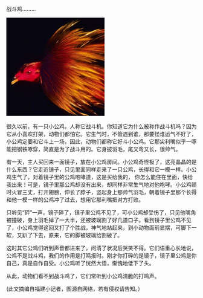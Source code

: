 战斗鸡.........


![战斗鸡](https://github.com/ywangnccu/ywang/blob/main/images/FIGHTING_Rooster.jpg)

很久以前，有一只小公鸡，人称它战斗机。你知道它为什么被称作战斗机吗？因为它从小喜欢打架，动物们都怕它。它生气时，不管遇到谁，那要怪谁运气不好了，小公鸡定要和它斗上一场，因此，动物们都称它好斗小公鸡。它那尖利嘴似乎一啄能把钢铁啄穿，简直是为了战斗用的。它身披羽毛，尾又弯又长，很帅气。

有一天，主人买回来一面镜子，放在小公鸡房间。小公鸡奇怪极了，这亮晶晶的是什么东西？它走近镜子，只见里面同样走来了一只公鸡，长得和它一模一样。小公鸡生气了，对着镜子里的公鸡咆哮道，这是买给我的，
你怎么能住在里面，快给我出来！可是，镜子里那公鸡却没有出来，却同样非常生气地对他咆哮。小公鸡顿时火冒三丈，打开翅膀，伸长了脖子，竖起身上那帅气羽毛，朝着镜子里那个长得和他一模一样的公鸡冲了过去，想用它那利嘴把对方打败。

只听见“砰”一声，镜子碎了，镜子里公鸡不见了，可小公鸡却受伤了，只见他嘴角被撞破，身上羽毛掉了一大半，还被玻璃割了好几道口子。看到镜子里公鸡不见了，小公鸡觉得这回又打了个胜战，神气地站起来，到小动物面前显摆，可脚下一软，又趴了下去，原来，它的脚被玻璃给割破了。

这时其它公鸡们听到声音都进来了，问清了状况后哭笑不得。它们语重心长地说，公鸡不是战斗鸡，我们的作用是打鸣报时。刚才你打碎的是镜子，镜子里公鸡是你自己，真是自作自受。小公鸡听了恍然大悟，惭愧地低下了头。

从此，动物们看不到战斗鸡了，它们常听到小公鸡清脆的打鸣声。


(此文摘编自福建小记者，图源自网络，若有侵权请告知。）
